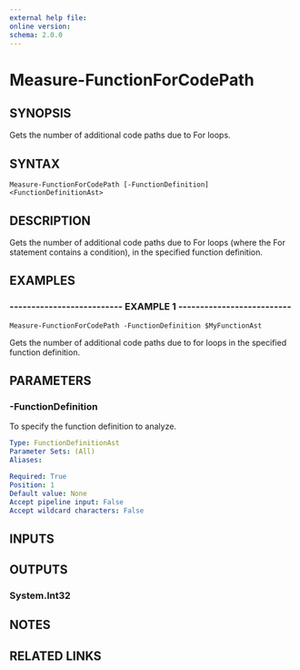 ```yaml
---
external help file: 
online version: 
schema: 2.0.0
---
```


# Measure-FunctionForCodePath

## SYNOPSIS
Gets the number of additional code paths due to For loops.

## SYNTAX

```
Measure-FunctionForCodePath [-FunctionDefinition] <FunctionDefinitionAst>
```

## DESCRIPTION
Gets the number of additional code paths due to For loops (where the For statement contains a condition), in the specified function definition.

## EXAMPLES

### -------------------------- EXAMPLE 1 --------------------------
```
Measure-FunctionForCodePath -FunctionDefinition $MyFunctionAst
```

Gets the number of additional code paths due to for loops in the specified function definition.

## PARAMETERS

### -FunctionDefinition
To specify the function definition to analyze.

```yaml
Type: FunctionDefinitionAst
Parameter Sets: (All)
Aliases: 

Required: True
Position: 1
Default value: None
Accept pipeline input: False
Accept wildcard characters: False
```

## INPUTS

## OUTPUTS

### System.Int32

## NOTES

## RELATED LINKS

